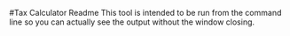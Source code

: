 #Tax Calculator Readme
This tool is intended to be run from the command line so you can actually see the output without the window closing.